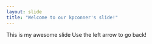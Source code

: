 ```yaml
---
layout: slide
title: "Welcome to our kpconner's slide!"
---
```

This is my awesome slide
Use the left arrow to go back!
